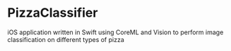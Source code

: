 # PizzaClassifier

iOS application written in Swift using CoreML and Vision to perform image classification on different types of pizza
